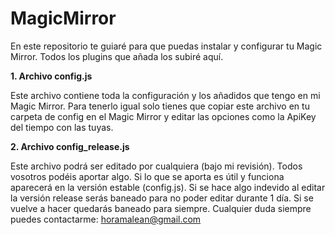 # MagicMirror
En este repositorio te guiaré para que puedas instalar y configurar tu Magic Mirror. Todos los plugins que añada los subiré aquí.

**1. Archivo config.js**

Este archivo contiene toda la configuración y los añadidos que tengo en mi Magic Mirror. Para tenerlo igual solo tienes que copiar este archivo en tu carpeta de config en el Magic Mirror y editar las opciones como la ApiKey del tiempo con las tuyas.

**2. Archivo config_release.js**

Este archivo podrá ser editado por cualquiera (bajo mi revisión). Todos vosotros podéis aportar algo. Si lo que se aporta es útil y funciona aparecerá en la versión estable (config.js). Si se hace algo indevido al editar la versión release serás baneado para no poder editar durante 1 día. Si se vuelve a hacer quedarás baneado para siempre. Cualquier duda siempre puedes contactarme: horamalean@gmail.com
